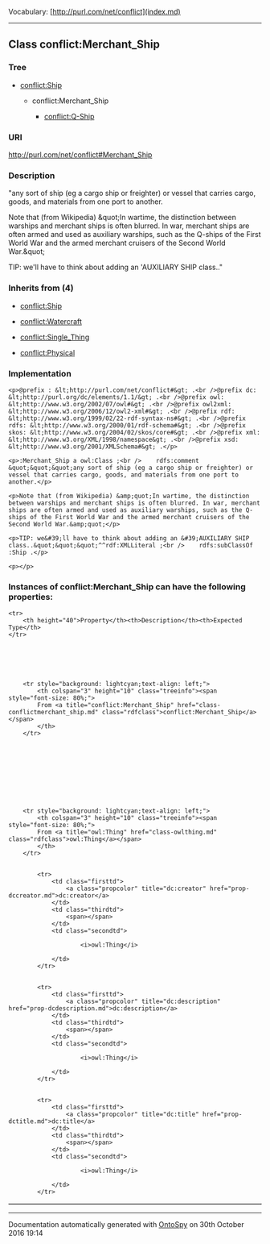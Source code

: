 Vocabulary: [http://purl.com/net/conflict](index.md) 



---	
	




    


## Class conflict:Merchant_Ship


### Tree


* [conflict:Ship](class-conflictship.md)

    * conflict:Merchant_Ship


        * [conflict:Q-Ship](class-conflictq-ship.md) 
        






### URI
http://purl.com/net/conflict#Merchant_Ship

### Description
&quot;any sort of ship (eg a cargo ship or freighter) or vessel that carries cargo, goods, and materials from one port to another.

Note that (from Wikipedia) &amp;quot;In wartime, the distinction between warships and merchant ships is often blurred. In war, merchant ships are often armed and used as auxiliary warships, such as the Q-ships of the First World War and the armed merchant cruisers of the Second World War.&amp;quot;

TIP: we&#39;ll have to think about adding an &#39;AUXILIARY SHIP class..&quot;



### Inherits from (4)

- [conflict:Ship](class-conflictship.md)

- [conflict:Watercraft](class-conflictwatercraft.md)

- [conflict:Single_Thing](class-conflictsingle_thing.md)

- [conflict:Physical](class-conflictphysical.md)





### Implementation
```
<p>@prefix : &lt;http://purl.com/net/conflict#&gt; .<br />@prefix dc: &lt;http://purl.org/dc/elements/1.1/&gt; .<br />@prefix owl: &lt;http://www.w3.org/2002/07/owl#&gt; .<br />@prefix owl2xml: &lt;http://www.w3.org/2006/12/owl2-xml#&gt; .<br />@prefix rdf: &lt;http://www.w3.org/1999/02/22-rdf-syntax-ns#&gt; .<br />@prefix rdfs: &lt;http://www.w3.org/2000/01/rdf-schema#&gt; .<br />@prefix skos: &lt;http://www.w3.org/2004/02/skos/core#&gt; .<br />@prefix xml: &lt;http://www.w3.org/XML/1998/namespace&gt; .<br />@prefix xsd: &lt;http://www.w3.org/2001/XMLSchema#&gt; .</p>

<p>:Merchant_Ship a owl:Class ;<br />    rdfs:comment &quot;&quot;&quot;any sort of ship (eg a cargo ship or freighter) or vessel that carries cargo, goods, and materials from one port to another.</p>

<p>Note that (from Wikipedia) &amp;quot;In wartime, the distinction between warships and merchant ships is often blurred. In war, merchant ships are often armed and used as auxiliary warships, such as the Q-ships of the First World War and the armed merchant cruisers of the Second World War.&amp;quot;</p>

<p>TIP: we&#39;ll have to think about adding an &#39;AUXILIARY SHIP class..&quot;&quot;&quot;^^rdf:XMLLiteral ;<br />    rdfs:subClassOf :Ship .</p>

<p></p>
```




### Instances of conflict:Merchant_Ship can have the following properties:

<table border="1" cellspacing="3" cellpadding="5" class="classproperties table-hover ">

    <tr>
        <th height="40">Property</th><th>Description</th><th>Expected Type</th>
    </tr>

          

        
            
        
        <tr style="background: lightcyan;text-align: left;">
            <th colspan="3" height="10" class="treeinfo"><span style="font-size: 80%;">
            From <a title="conflict:Merchant_Ship" href="class-conflictmerchant_ship.md" class="rdfclass">conflict:Merchant_Ship</a></span>
            </th>
        </tr>       

            

        

          

        
            
        
        <tr style="background: lightcyan;text-align: left;">
            <th colspan="3" height="10" class="treeinfo"><span style="font-size: 80%;">
            From <a title="owl:Thing" href="class-owlthing.md" class="rdfclass">owl:Thing</a></span>
            </th>
        </tr>       

            
            <tr>
                <td class="firsttd">
                    <a class="propcolor" title="dc:creator" href="prop-dccreator.md">dc:creator</a>         
                </td>
                <td class="thirdtd">
                    <span></span>
                </td>
                <td class="secondtd">
                    
                        <i>owl:Thing</i>
                    
                </td>
            </tr>

            
            <tr>
                <td class="firsttd">
                    <a class="propcolor" title="dc:description" href="prop-dcdescription.md">dc:description</a>         
                </td>
                <td class="thirdtd">
                    <span></span>
                </td>
                <td class="secondtd">
                    
                        <i>owl:Thing</i>
                    
                </td>
            </tr>

            
            <tr>
                <td class="firsttd">
                    <a class="propcolor" title="dc:title" href="prop-dctitle.md">dc:title</a>         
                </td>
                <td class="thirdtd">
                    <span></span>
                </td>
                <td class="secondtd">
                    
                        <i>owl:Thing</i>
                    
                </td>
            </tr>

            

        

    

</table>













---

Documentation automatically generated with [OntoSpy](http://ontospy.readthedocs.org/ "Open") on 30th October 2016 19:14